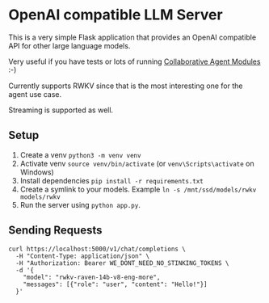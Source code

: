 # OpenAI compatible LLM Server

This is a very simple Flask application that provides an OpenAI compatible API for other large language models.

Very useful if you have tests or lots of running [Collaborative Agent Modules](https://github.com/xpressai/xai-gpt-agent-toolkit) :-)

Currently supports RWKV since that is the most interesting one for the agent use case.

Streaming is supported as well.

## Setup
1. Create a venv `python3 -m venv venv`
2. Activate venv `source venv/bin/activate` (or `venv\Scripts\activate` on Windows)
3. Install dependencies `pip install -r requirements.txt`
4. Create a symlink to your models. Example `ln -s /mnt/ssd/models/rwkv models/rwkv`
5. Run the server using `python app.py`.

## Sending Requests
```
curl https://localhost:5000/v1/chat/completions \
  -H "Content-Type: application/json" \
  -H "Authorization: Bearer WE_DONT_NEED_NO_STINKING_TOKENS \
  -d '{
    "model": "rwkv-raven-14b-v8-eng-more",
    "messages": [{"role": "user", "content": "Hello!"}]
  }'
```

